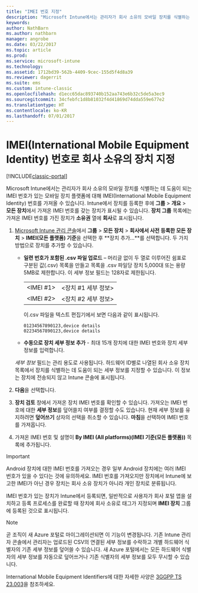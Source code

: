 ```yaml
---
title: "IMEI 번호 지정"
description: "Microsoft Intune에서는 관리자가 회사 소유의 모바일 장치를 식별하는 데 도움이 되는 모바일 장치 플랫폼용 IMEI 번호를 가져올 수 있습니다."
keywords: 
author: NathBarn
ms.author: nathbarn
manager: angrobe
ms.date: 03/22/2017
ms.topic: article
ms.prod: 
ms.service: microsoft-intune
ms.technology: 
ms.assetid: 1712bd39-562b-4409-9cec-155d5f4d8a39
ms.reviewer: dagerrit
ms.suite: ems
ms.custom: intune-classic
ms.openlocfilehash: d1ecc65dac893740b152aa743e6b32c5de5a3ec9
ms.sourcegitcommit: 34cfebfc1d8b81032f4d41869d74dda559e677e2
ms.translationtype: HT
ms.contentlocale: ko-KR
ms.lasthandoff: 07/01/2017
---
```

# <a name="specify-corporate-owned-devices-with-international-mobile-equipment-identity-imei-numbers"></a>IMEI(International Mobile Equipment Identity) 번호로 회사 소유의 장치 지정

[!INCLUDE[classic-portal](../includes/classic-portal.md)]

Microsoft Intune에서는 관리자가 회사 소유의 모바일 장치를 식별하는 데 도움이 되는 IMEI 번호가 있는 모바일 장치 플랫폼에 대해 IMEI(International Mobile Equipment Identity) 번호를 가져올 수 있습니다. Intune에서 장치를 등록한 후에 **그룹** > **개요** > **모든 장치**에서 가져온 IMEI 번호를 갖는 장치가 표시될 수 있습니다. **장치 그룹** 목록에는 가져온 IMEI 번호를 가진 장치가 **소유권** 열에 **회사**로 표시됩니다.

1. [Microsoft Intune 관리 콘솔](https://manage.microsoft.com)에서 **그룹** &gt; **모든 장치** &gt; **회사에서 사전 등록한 모든 장치** &gt; **IMEI(모든 플랫폼) 기준**을 선택한 후 **장치 추가...**를 선택합니다. 두 가지 방법으로 장치를 추가할 수 있습니다.

    -   **일련 번호가 포함된 .csv 파일 업로드** – 머리글 없이 두 열로 이루어진 쉼표로 구분된 값(.csv) 목록을 만들고 목록을 .csv 파일당 장치 5,000대 또는 용량 5MB로 제한합니다. 이 세부 정보 필드는 128자로 제한됩니다. 

        |||
        |-|-|
        |&lt;IMEI #1&gt;|&lt;장치 #1 세부 정보&gt;|
        |&lt;IMEI #2&gt;|&lt;장치 #2 세부 정보&gt;|
        이.csv 파일을 텍스트 편집기에서 보면 다음과 같이 표시됩니다.

        ```
        01234567890123,device details
        02234567890123,device details
        ```

    -   **수동으로 장치 세부 정보 추가** - 최대 15개 장치에 대한 IMEI 번호와 장치 세부 정보를 입력합니다.

   *세부 정보* 필드는 관리 용도로 사용됩니다. 하드웨어 ID별로 나열된 회사 소유 장치 목록에서 장치를 식별하는 데 도움이 되는 세부 정보를 지정할 수 있습니다. 이 정보는 장치에 전송되지 않고 Intune 콘솔에 표시됩니다.

2.   **다음**을 선택합니다.
3.  **장치 검토** 창에서 가져온 장치 IMEI 번호를 확인할 수 있습니다. 가져오는 IMEI 번호에 대한 **세부 정보**를 덮어쓸지 여부를 결정할 수도 있습니다. 현재 세부 정보를 유지하려면 **덮어쓰기** 상자의 선택을 취소할 수 있습니다. **마침**을 선택하여 IMEI 번호를 가져옵니다.
4.  가져온 IMEI 번호 및 설명이 **By IMEI (All platforms)(IMEI 기준(모든 플랫폼))** 목록에 추가됩니다.

> [!IMPORTANT]
> Android 장치에 대한 IMEI 번호를 가져오는 경우 일부 Android 장치에는 여러 IMEI 번호가 있을 수 있다는 것에 유의하세요. IMEI 번호를 가져오지만 장치에서 Intune에 보고한 IMEI가 아닌 경우 장치는 회사 소유 장치가 아니라 개인 장치로 분류됩니다.

IMEI 번호가 있는 장치가 Intune에서 등록되면, 일반적으로 사용자가 회사 포털 앱을 설치하고 등록 프로세스를 완료할 때 장치에 회사 소유로 태그가 지정되며 **IMEI 장치** 그룹에 등록된 것으로 표시됩니다.

>[!NOTE]
> 곧 조직이 새 Azure 포털로 마이그레이션되면 이 기능이 변경됩니다. 기존 Intune 관리자 콘솔에서 관리자는 업로드된 CSV의 연결된 세부 정보를 수락하고 개별 하드웨어 식별자의 기존 세부 정보를 덮어쓸 수 있습니다. 새 Azure 포털에서는 모든 하드웨어 식별자의 세부 정보를 자동으로 덮어쓰거나 기존 식별자의 세부 정보를 모두 무시할 수 있습니다.

International Mobile Equipment Identifiers에 대한 자세한 사양은 [3GGPP TS 23.003](https://portal.3gpp.org/desktopmodules/Specifications/SpecificationDetails.aspx?specificationId=729)을 참조하세요.
